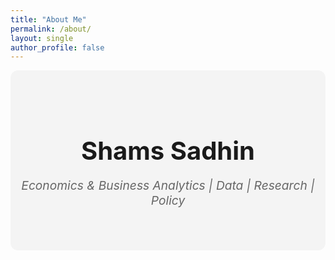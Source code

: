 ```yaml
---
title: "About Me"
permalink: /about/
layout: single
author_profile: false
---
```

 <style>
  .banner {
    text-align: center;
    padding: 3rem 1rem;
    background: #f4f4f4;
    border-radius: 12px;
    margin-bottom: 2rem;
  }

  .banner h1 {
    font-size: 2.5rem;
    margin-bottom: 0.5rem;
  }

  .banner p {
    font-size: 1.2rem;
    color: #666;
    font-style: italic;
  }
</style>

<div class="banner">
  <h1>Shams Sadhin</h1>
  <p>Economics & Business Analytics | Data | Research | Policy</p>
</div>

</div>
